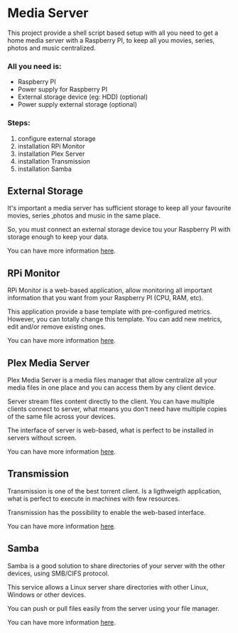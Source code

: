 # Media Server
This project provide a shell script based setup with all you need to get a home media server with a Raspberry PI, to keep all you movies, series, photos and music centralized.

### All you need is:
- Raspberry PI
- Power supply for Raspberry PI
- External storage device (eg: HDD) (optional)
- Power supply external storage (optional)

### Steps:
1. configure external storage
2. installation RPi Monitor
3. installation Plex Server
4. installation Transmission
5. installation Samba

## External Storage
It's important a media server has sufficient storage to keep all your favourite movies, series ,photos and music in the same place.

So, you must connect an external storage device tou your Raspberry PI with storage enough to keep your data.

You can have more information [here](https://www.makeuseof.com/tag/connect-hdd-raspberry-pi/).

## RPi Monitor
RPi Monitor is a web-based application, allow monitoring all important information that you want from your Raspberry PI (CPU, RAM, etc).

This application provide a base template with pre-configured metrics. However, you can totally change this template. You can add new metrics, edit and/or remove existing ones.

You can have more information [here](https://github.com/XavierBerger/RPi-Monitor).

## Plex Media Server
Plex Media Server is a media files manager that allow centralize all your media files in one place and you can access them by any client device.

Server stream files content directly to the client. You can have multiple clients connect to server, what means you don't need have multiple copies of the same file across your devices.

The interface of server is web-based, what is perfect to be installed in servers without screen.

You can have more information [here](https://pimylifeup.com/raspberry-pi-plex-server/).

## Transmission
Transmission is one of the best torrent client.
Is a ligthweigth application, what is perfect to execute in machines with few resources.

Transmission has the possibility to enable the web-based interface.

You can have more information [here](https://pimylifeup.com/raspberry-pi-transmission/).

## Samba
Samba is a good solution to share directories of your server with the other devices, using SMB/CIFS protocol.

This service allows a Linux server share directories with other Linux, Windows or other devices.

You can push or pull files easily from the server using your file manager.

You can have more information [here](https://pimylifeup.com/raspberry-pi-samba/).
